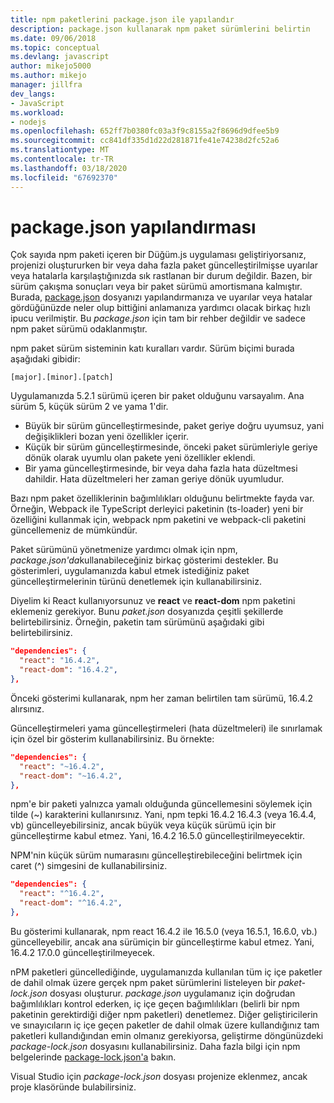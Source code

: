 ```yaml
---
title: npm paketlerini package.json ile yapılandır
description: package.json kullanarak npm paket sürümlerini belirtin
ms.date: 09/06/2018
ms.topic: conceptual
ms.devlang: javascript
author: mikejo5000
ms.author: mikejo
manager: jillfra
dev_langs:
- JavaScript
ms.workload:
- nodejs
ms.openlocfilehash: 652ff7b0380fc03a3f9c8155a2f8696d9dfee5b9
ms.sourcegitcommit: cc841df335d1d22d281871fe41e74238d2fc52a6
ms.translationtype: MT
ms.contentlocale: tr-TR
ms.lasthandoff: 03/18/2020
ms.locfileid: "67692370"
---
```

# <a name="packagejson-configuration"></a>package.json yapılandırması

Çok sayıda npm paketi içeren bir Düğüm.js uygulaması geliştiriyorsanız, projenizi oluştururken bir veya daha fazla paket güncelleştirilmişse uyarılar veya hatalarla karşılaştığınızda sık rastlanan bir durum değildir. Bazen, bir sürüm çakışma sonuçları veya bir paket sürümü amortismana kalmıştır. Burada, [package.json](https://docs.npmjs.com/files/package.json) dosyanızı yapılandırmanıza ve uyarılar veya hatalar gördüğünüzde neler olup bittiğini anlamanıza yardımcı olacak birkaç hızlı ipucu verilmiştir. Bu *package.json* için tam bir rehber değildir ve sadece npm paket sürümü odaklanmıştır.

npm paket sürüm sisteminin katı kuralları vardır. Sürüm biçimi burada aşağıdaki gibidir:

```
[major].[minor].[patch]
```

Uygulamanızda 5.2.1 sürümü içeren bir paket olduğunu varsayalım. Ana sürüm 5, küçük sürüm 2 ve yama 1'dir.

* Büyük bir sürüm güncelleştirmesinde, paket geriye doğru uyumsuz, yani değişiklikleri bozan yeni özellikler içerir.
* Küçük bir sürüm güncelleştirmesinde, önceki paket sürümleriyle geriye dönük olarak uyumlu olan pakete yeni özellikler eklendi.
* Bir yama güncelleştirmesinde, bir veya daha fazla hata düzeltmesi dahildir. Hata düzeltmeleri her zaman geriye dönük uyumludur.

Bazı npm paket özelliklerinin bağımlılıkları olduğunu belirtmekte fayda var. Örneğin, Webpack ile TypeScript derleyici paketinin (ts-loader) yeni bir özelliğini kullanmak için, webpack npm paketini ve webpack-cli paketini güncellemeniz de mümkündür.

Paket sürümünü yönetmenize yardımcı olmak için npm, *package.json'da*kullanabileceğiniz birkaç gösterimi destekler. Bu gösterimleri, uygulamanızda kabul etmek istediğiniz paket güncelleştirmelerinin türünü denetlemek için kullanabilirsiniz.

Diyelim ki React kullanıyorsunuz ve **react** ve **react-dom** npm paketini eklemeniz gerekiyor. Bunu *paket.json* dosyanızda çeşitli şekillerde belirtebilirsiniz. Örneğin, paketin tam sürümünü aşağıdaki gibi belirtebilirsiniz.

  ```json
  "dependencies": {
    "react": "16.4.2",
    "react-dom": "16.4.2",
  },
  ```

Önceki gösterimi kullanarak, npm her zaman belirtilen tam sürümü, 16.4.2 alırsınız.

Güncelleştirmeleri yama güncelleştirmeleri (hata düzeltmeleri) ile sınırlamak için özel bir gösterim kullanabilirsiniz. Bu örnekte:

  ```json
  "dependencies": {
    "react": "~16.4.2",
    "react-dom": "~16.4.2",
  },
  ```

npm'e bir paketi yalnızca yamalı olduğunda güncellemesini söylemek için tilde (~) karakterini kullanırsınız. Yani, npm tepki 16.4.2 16.4.3 (veya 16.4.4, vb) güncelleyebilirsiniz, ancak büyük veya küçük sürümü için bir güncelleştirme kabul etmez. Yani, 16.4.2 16.5.0 güncelleştirilmeyecektir.

NPM'nin küçük sürüm numarasını güncelleştirebileceğini belirtmek için caret (^) simgesini de kullanabilirsiniz.

  ```json
  "dependencies": {
    "react": "^16.4.2",
    "react-dom": "^16.4.2",
  },
  ```

Bu gösterimi kullanarak, npm react 16.4.2 ile 16.5.0 (veya 16.5.1, 16.6.0, vb.) güncelleyebilir, ancak ana sürümiçin bir güncelleştirme kabul etmez. Yani, 16.4.2 17.0.0 güncelleştirilmeyecek.

nPM paketleri güncellediğinde, uygulamanızda kullanılan tüm iç içe paketler de dahil olmak üzere gerçek npm paket sürümlerini listeleyen bir *paket-lock.json* dosyası oluşturur. *package.json* uygulamanız için doğrudan bağımlılıkları kontrol ederken, iç içe geçen bağımlılıkları (belirli bir npm paketinin gerektirdiği diğer npm paketleri) denetlemez. Diğer geliştiricilerin ve sınayıcıların iç içe geçen paketler de dahil olmak üzere kullandığınız tam paketleri kullandığından emin olmanız gerekiyorsa, geliştirme döngünüzdeki *package-lock.json* dosyasını kullanabilirsiniz. Daha fazla bilgi için npm belgelerinde [package-lock.json'a](https://docs.npmjs.com/files/package-lock.json) bakın.

Visual Studio için *package-lock.json* dosyası projenize eklenmez, ancak proje klasöründe bulabilirsiniz.
